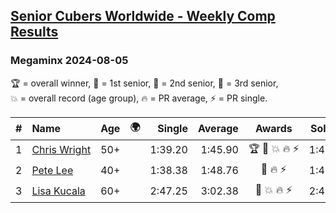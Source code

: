 <style>table {white-space: nowrap;}</style>
<link rel="stylesheet" type="text/css" href="/scw-comp/css/flags.css" />

## [Senior Cubers Worldwide - Weekly Comp Results](/scw-comp/results/)
### Megaminx 2024-08-05

<span style="white-space: nowrap;">🏆 = overall winner</span>, <span style="white-space: nowrap;">🥇 = 1st senior</span>, <span style="white-space: nowrap;">🥈 = 2nd senior</span>, <span style="white-space: nowrap;">🥉 = 3rd senior</span>, <span style="white-space: nowrap;">💥 = overall record (age group)</span>, <span style="white-space: nowrap;">🔥 = PR average</span>, <span style="white-space: nowrap;">⚡ = PR single</span>.

| # | Name | Age | 🌍 | Single | Average | Awards | Solve 1 | Solve 2 | Solve 3 | Solve 4 | Solve 5 | Video |
| :--: | :-- | :--: | :--: | --: | --: | :--: | --: | --: | --: | --: | --: | :-- |
| 1 | [Chris Wright](../../persons/chris_wright/minx.md) | 50+ | <i class="flag flag-GB" /> | 1:39.20 | 1:45.90 | 🏆 🥇 💥 🔥 ⚡ | 1:43.51 | 1:49.41 | 1:39.20 | 1:44.78 | 1:49.57 | [Desktop](https://www.facebook.com/events/1659713531529180/permalink/1665643130936220) / [Mobile](https://m.facebook.com/events/1659713531529180?view=permalink&id=1665643130936220) |
| 2 | [Pete Lee](../../persons/pete_lee/minx.md) | 40+ | <i class="flag flag-GB" /> | 1:38.38 | 1:48.76 | 🥈 🔥 ⚡ | 1:48.72 | 1:54.42 | 1:49.74 | 1:47.82 | 1:38.38 | [Desktop](https://www.facebook.com/events/1659713531529180/permalink/1664980284335838) / [Mobile](https://m.facebook.com/events/1659713531529180?view=permalink&id=1664980284335838) |
| 3 | [Lisa Kucala](../../persons/lisa_kucala/minx.md) | 60+ | <i class="flag flag-US" /> | 2:47.25 | 3:02.38 | 🥉 💥 🔥 ⚡ | 2:47.25 | 3:14.67 | 3:05.23 | DNS | DNS | [Desktop](https://www.facebook.com/events/1659713531529180/permalink/1668542800646253) / [Mobile](https://m.facebook.com/events/1659713531529180?view=permalink&id=1668542800646253) |

<!-- Global site tag (gtag.js) - Google Analytics -->
<script async src="https://www.googletagmanager.com/gtag/js?id=UA-86348435-3"></script>
<script>window.dataLayer = window.dataLayer || []; function gtag() {dataLayer.push(arguments);} gtag('js', new Date()); gtag('config', 'UA-86348435-3');</script>
